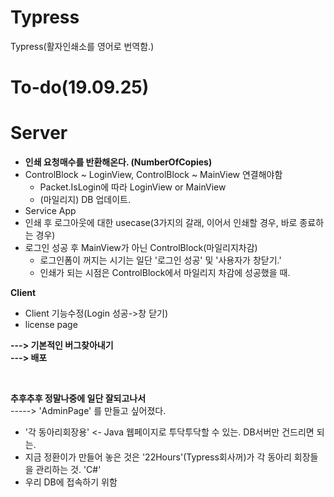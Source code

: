 # Typress
Typress(활자인쇄소를 영어로 번역함.)

# To-do(19.09.25)

**Server**<br>
===

- **인쇄 요청매수를 반환해온다. (NumberOfCopies)**
- ControlBlock ~ LoginView, ControlBlock ~ MainView 연결해야함
  - Packet.IsLogin에 따라 LoginView or MainView
  - (마일리지) DB 업데이트.
- Service App
- 인쇄 후 로그아웃에 대한 usecase(3가지의 갈래, 이어서 인쇄할 경우, 바로 종료하는 경우)
- 로그인 성공 후 MainView가 아닌 ControlBlock(마일리지차감)
  - 로그인폼이 꺼지는 시기는 일단 '로그인 성공' 및 '사용자가 창닫기.'
  - 인쇄가 되는 시점은 ControlBlock에서 마일리지 차감에 성공했을 때.

**Client**<br>

- Client 기능수정(Login 성공->창 닫기)
- license page 

**---> 기본적인 버그찾아내기**<br>
**---> 배포**<br>

<br>

**추후추후 정말나중에 일단 잘되고나서**<br>
-----> 'AdminPage' 를 만들고 싶어졌다.

- '각 동아리회장용' <- Java 웹페이지로 투닥투닥할 수 있는. DB서버만 건드리면 되는.
- 지금 정환이가 만들어 놓은 것은 '22Hours'(Typress회사꺼)가 각 동아리 회장들을 관리하는 것. 'C#'
- 우리 DB에 접속하기 위함 
